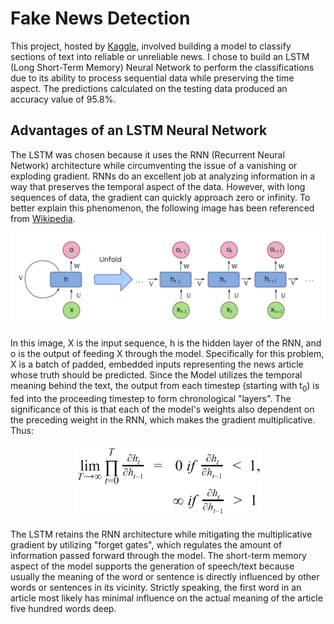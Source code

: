 # Fake News Detection

This project, hosted by [Kaggle](https://www.kaggle.com/c/fake-news), involved building a model to classify sections of text into reliable or unreliable news. I chose to build an LSTM (Long Short-Term Memory) Neural Network to perform the classifications due to its ability to process sequential data while preserving the time aspect. The predictions calculated on the testing data produced an accuracy value of 95.8%.

## Advantages of an LSTM Neural Network
The LSTM was chosen because it uses the RNN (Recurrent Neural Network) architecture while circumventing the issue of a vanishing or exploding gradient. RNNs do an excellent job at analyzing information in a way that preserves the temporal aspect of the data. However, with long sequences of data, the gradient can quickly approach zero or infinity. To better explain this phenomenon, the following image has been referenced from [Wikipedia](https://en.wikipedia.org/wiki/Recurrent_neural_network).

<p align="center">
    <img src="/imgs/Recurrent_neural_network_unfold.png" | width=650>
</p>

In this image, X is the input sequence, h is the hidden layer of the RNN, and o is the output of feeding X through the model. Specifically for this problem, X is a batch of padded, embedded inputs representing the news article whose truth should be predicted. Since the Model utilizes the temporal meaning behind the text, the output from each timestep (starting with t<sub>0</sub>) is fed into the proceeding timestep to form chronological "layers". The significance of this is that each of the model's weights also dependent on the preceding weight in the RNN, which makes the gradient multiplicative. Thus:

<p align="center">
    <img src="/imgs/eq_1.png" | width=300>
</p>

The LSTM retains the RNN architecture while mitigating the multiplicative gradient by utilizing "forget gates", which regulates the amount of information passed forward through the model. The short-term memory aspect of the model supports the generation of speech/text because usually the meaning of the word or sentence is directly influenced by other words or sentences in its vicinity. Strictly speaking, the first word in an article most likely has minimal influence on the actual meaning of the article five hundred words deep.